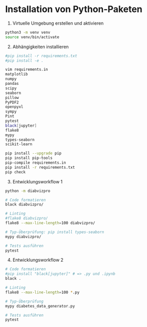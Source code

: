 # Installation von Python-Paketen


1. Virtuelle Umgebung erstellen und aktivieren
```bash
python3 -m venv venv
source venv/bin/activate
```

2. Abhängigkeiten installieren
```bash
#pip install -r requirements.txt
#pip install -e .

vim requirements.in
matplotlib
numpy
pandas
scipy
seaborn
pillow
PyPDF2
openpyxl
sympy
Pint
pytest
black[jupyter]
flake8
mypy
types-seaborn
scikit-learn

pip install --upgrade pip
pip install pip-tools
pip-compile requirements.in
pip install -r requirements.txt
pip check
```

3. Entwicklungsworkflow 1
```bash
python -m diabvizpro

# Code formatieren
black diabvizpro/

# Linting
#flake8 diabvizpro/
flake8 --max-line-length=100 diabvizpro/

# Typ-Überprüfung: pip install types-seaborn
mypy diabvizpro/

# Tests ausführen
pytest
```

4. Entwicklungsworkflow 2
```bash
# Code formatieren
#pip install "black[jupyter]" # => .py und .ipynb
black .

# Linting
flake8 --max-line-length=100 *.py

# Typ-Überprüfung
mypy diabetes_data_generator.py

# Tests ausführen
pytest
```